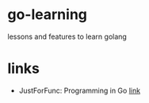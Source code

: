 # go-learning
lessons and features to learn golang

# links

- JustForFunc: Programming in Go [link](https://www.youtube.com/channel/UC_BzFbxG2za3bp5NRRRXJSw)
